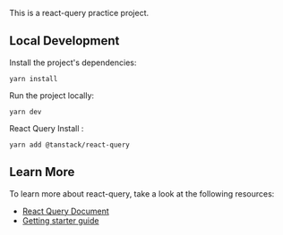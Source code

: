 This is a react-query practice project.

## Local Development

Install the project's dependencies:

```
yarn install
```

Run the project locally:

```
yarn dev
```

React Query Install :

```
yarn add @tanstack/react-query
```

## Learn More

To learn more about react-query, take a look at the following resources:

- [React Query Document](https://tanstack.com/query/latest/docs)
- [Getting starter guide](https://tanstack.com/query/latest/docs/react/overview)
